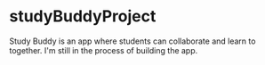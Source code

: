 # studyBuddyProject
Study Buddy is an app where students can collaborate and learn to together. I'm still in the process of building the app.
